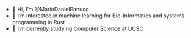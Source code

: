 - 👋 Hi, I’m @MarioDanielPanuco
- 👀 I’m interested in machine learning for Bio-Informatics and systems programming in Rust
- 🌱 I’m currently studying Computer Science at UCSC 


<!---
MarioDanielPanuco/MarioDanielPanuco is a ✨ special ✨ repository because its `README.md` (this file) appears on your GitHub profile.
You can click the Preview link to take a look at your changes.
--->
